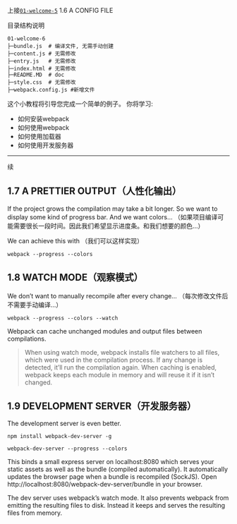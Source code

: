 上接[`01-welcome-5`](/01-welcome-5 "welcome") 1.6 A CONFIG FILE

目录结构说明

```
01-welcome-6
├─bundle.js  # 编译文件, 无需手动创建
├─content.js # 无需修改
├─entry.js   # 无需修改    
├─index.html # 无需修改
├─README.MD  # doc
├─style.css  # 无需修改
├─webpack.config.js #新增文件
```

这个小教程将引导您完成一个简单的例子。
你将学习:
* 如何安装webpack
* 如何使用webpack
* 如何使用加载器
* 如何使用开发服务器

---------------------------------------

续
## 1.7 A PRETTIER OUTPUT（人性化输出）

If the project grows the compilation may take a bit longer. So we want to display some kind of progress bar. And we want colors…
（如果项目编译可能需要很长一段时间。因此我们希望显示进度条。和我们想要的颜色…）

We can achieve this with
（我们可以这样实现）

```shell
webpack --progress --colors
```

## 1.8 WATCH MODE（观察模式）

We don’t want to manually recompile after every change…
（每次修改文件后不需要手动编译...）

```shell
webpack --progress --colors --watch
```

Webpack can cache unchanged modules and output files between compilations.

> When using watch mode, webpack installs file watchers to all files, which were used in the compilation process. If any change is detected, it’ll run the compilation again. When caching is enabled, webpack keeps each module in memory and will reuse it if it isn’t changed.

## 1.9 DEVELOPMENT SERVER（开发服务器）
The development server is even better.

```shell
npm install webpack-dev-server -g
```

```shell
webpack-dev-server --progress --colors
```

This binds a small express server on localhost:8080 which serves your static assets as well as the bundle (compiled automatically). It automatically updates the browser page when a bundle is recompiled (SockJS). Open http://localhost:8080/webpack-dev-server/bundle in your browser.

The dev server uses webpack’s watch mode. It also prevents webpack from emitting the resulting files to disk. Instead it keeps and serves the resulting files from memory.